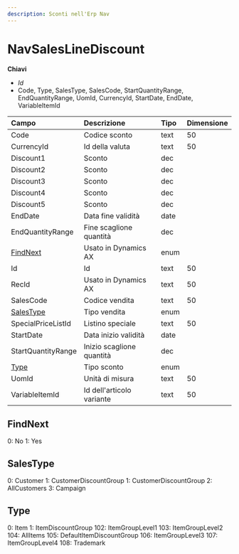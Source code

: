 ```yaml
---
description: Sconti nell'Erp Nav
---
```


# NavSalesLineDiscount

**Chiavi**

* _Id_
* Code, Type, SalesType, SalesCode, StartQuantityRange, EndQuantityRange, UomId, CurrencyId, StartDate, EndDate, VariableItemId

| Campo | Descrizione | Tipo | Dimensione |
| :--- | :--- | :--- | :--- |
| Code | Codice sconto | text | 50 |
| CurrencyId | Id della valuta | text | 50 |
| Discount1 | Sconto | dec |  |
| Discount2 | Sconto | dec |  |
| Discount3 | Sconto | dec |  |
| Discount4 | Sconto | dec |  |
| Discount5 | Sconto | dec |  |
| EndDate | Data fine validità | date |  |
| EndQuantityRange | Fine scaglione quantità | dec |  |
| [FindNext](navsaleslinediscount.md#findnext) | Usato in Dynamics AX | enum |  |
| Id | Id | text | 50 |
| RecId | Usato in Dynamics AX | text | 50 |
| SalesCode | Codice vendita | text | 50 |
| [SalesType](navsaleslinediscount.md#salestype) | Tipo vendita | enum |  |
| SpecialPriceListId | Listino speciale | text | 50 |
| StartDate | Data inizio validità | date |  |
| StartQuantityRange | Inizio scaglione quantità | dec |  |
| [Type](navsaleslinediscount.md#type) | Tipo sconto | enum |  |
| UomId | Unità di misura | text | 50 |
| VariableItemId | Id dell'articolo variante | text | 50 |

## FindNext

0: No 1: Yes

## SalesType

0: Customer 1: CustomerDiscountGroup 1: CustomerDiscountGroup 2: AllCustomers 3: Campaign

## Type

0: Item 1: ItemDiscountGroup 102: ItemGroupLevel1 103: ItemGroupLevel2 104: AllItems 105: DefaultItemDiscountGroup 106: ItemGroupLevel3 107: ItemGroupLevel4 108: Trademark

